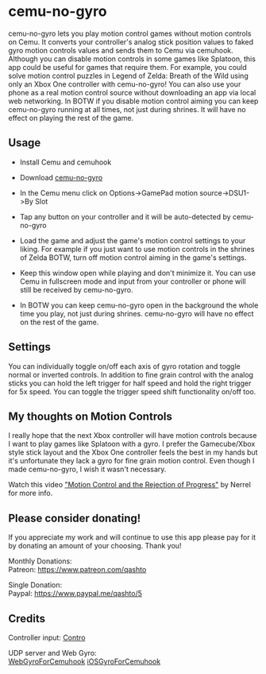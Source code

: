 # cemu-no-gyro

cemu-no-gyro lets you play motion control games without motion controls on Cemu.  It converts your controller's analog stick position values to faked gyro motion controls values and sends them to Cemu via cemuhook.  Although you can disable motion controls in some games like Splatoon, this app could be useful for games that require them.  For example, you could solve motion control puzzles in Legend of Zelda: Breath of the Wild using only an Xbox One controller with cemu-no-gyro!  You can also use your phone as a real motion control source without downloading an app via local web networking.  In BOTW if you disable motion control aiming you can keep cemu-no-gyro running at all times, not just during shrines.  It will have no effect on playing the rest of the game.

## Usage

-   Install Cemu and cemuhook

-   Download [cemu-no-gyro](https://github.com/quinton-ashley/cemu-no-gyro/releases)

-   In the Cemu menu click on Options->GamePad motion source->DSU1->By Slot  

-   Tap any button on your controller and it will be auto-detected by cemu-no-gyro  

-   Load the game and adjust the game's motion control settings to your liking.  For example if you just want to use motion controls in the shrines of Zelda BOTW, turn off motion control aiming in the game's settings.

-   Keep this window open while playing and don't minimize it.  You can use Cemu in fullscreen mode and input from your controller or phone will still be received by cemu-no-gyro.

-   In BOTW you can keep cemu-no-gyro open in the background the whole time you play, not just during shrines.  cemu-no-gyro will have no effect on the rest of the game.

## Settings

You can individually toggle on/off each axis of gyro rotation and toggle normal or inverted controls.  In addition to fine grain control with the analog sticks you can hold the left trigger for half speed and hold the right trigger for 5x speed.  You can toggle the trigger speed shift functionality on/off too.

## My thoughts on Motion Controls

I really hope that the next Xbox controller will have motion controls because I want to play games like Splatoon with a gyro. I prefer the Gamecube/Xbox style stick layout and the Xbox One controller feels the best in my hands but it's unfortunate they lack a gyro for fine grain motion control. Even though I made cemu-no-gyro, I wish it wasn't necessary.

Watch this video ["Motion Control and the Rejection of Progress"](https://youtu.be/binPB4YbWmM) by Nerrel for more info.

## Please consider donating!

If you appreciate my work and will continue to use this app please pay for it by donating an amount of your choosing.  Thank you!

Monthly Donations:  
Patreon: <https://www.patreon.com/qashto>  

Single Donation:  
Paypal: <https://www.paypal.me/qashto/5>  

## Credits

Controller input:
[Contro](https://github.com/shroudedcode/contro#readme)

UDP server and Web Gyro:  
[WebGyroForCemuhook](https://github.com/hjmmc/WebGyroForCemuhook)
[iOSGyroForCemuhook](https://github.com/denismr/iOSGyroForCemuhook)
